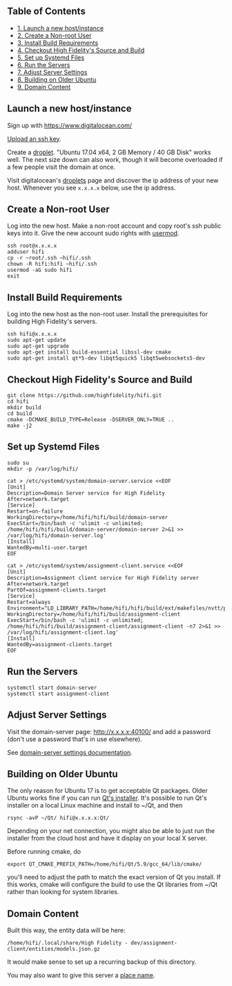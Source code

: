 <div id="table-of-contents">
<h2>Table of Contents</h2>
<div id="text-table-of-contents">
<ul>
<li><a href="#sec-1">1. Launch a new host/instance</a></li>
<li><a href="#sec-2">2. Create a Non-root User</a></li>
<li><a href="#sec-3">3. Install Build Requirements</a></li>
<li><a href="#sec-4">4. Checkout High Fidelity's Source and Build</a></li>
<li><a href="#sec-5">5. Set up Systemd Files</a></li>
<li><a href="#sec-6">6. Run the Servers</a></li>
<li><a href="#sec-7">7. Adjust Server Settings</a></li>
<li><a href="#sec-8">8. Building on Older Ubuntu</a></li>
<li><a href="#sec-9">9. Domain Content</a></li>
</ul>
</div>
</div>


## Launch a new host/instance<a id="sec-1" name="sec-1"></a>

Sign up with <https://www.digitalocean.com/>

[Upload an ssh key](https://www.digitalocean.com/community/tutorials/how-to-use-ssh-keys-with-digitalocean-droplets).

Create a [droplet](https://www.digitalocean.com/community/tutorials/how-to-create-your-first-digitalocean-droplet-virtual-server).  "Ubuntu 17.04 x64, 2 GB Memory / 40 GB Disk"
works well.  The next size down can also work, though it will become
overloaded if a few people visit the domain at once.

Visit digitalocean's [droplets](https://cloud.digitalocean.com/droplets) page and discover the ip address of
your new host.  Whenever you see `x.x.x.x` below, use the ip address.

## Create a Non-root User<a id="sec-2" name="sec-2"></a>

Log into the new host.  Make a non-root account and copy root's ssh
public keys into it.  Give the new account sudo rights with [usermod](https://www.digitalocean.com/community/tutorials/how-to-create-a-sudo-user-on-ubuntu-quickstart).

    ssh root@x.x.x.x
    adduser hifi
    cp -r ~root/.ssh ~hifi/.ssh
    chown -R hifi:hifi ~hifi/.ssh
    usermod -aG sudo hifi
    exit

## Install Build Requirements<a id="sec-3" name="sec-3"></a>

Log into the new host as the non-root user.  Install the prerequisites
for building High Fidelity's servers.

    ssh hifi@x.x.x.x
    sudo apt-get update
    sudo apt-get upgrade
    sudo apt-get install build-essential libssl-dev cmake
    sudo apt-get install qt*5-dev libqt5quick5 libqt5websockets5-dev

## Checkout High Fidelity's Source and Build<a id="sec-4" name="sec-4"></a>

    git clone https://github.com/highfidelity/hifi.git
    cd hifi
    mkdir build
    cd build
    cmake -DCMAKE_BUILD_TYPE=Release -DSERVER_ONLY=TRUE ..
    make -j2

## Set up Systemd Files<a id="sec-5" name="sec-5"></a>

    sudo su
    mkdir -p /var/log/hifi/

    cat > /etc/systemd/system/domain-server.service <<EOF
    [Unit]
    Description=Domain Server service for High Fidelity
    After=network.target
    [Service]
    Restart=on-failure
    WorkingDirectory=/home/hifi/hifi/build/domain-server
    ExecStart=/bin/bash -c 'ulimit -c unlimited; /home/hifi/hifi/build/domain-server/domain-server 2>&1 >>  /var/log/hifi/domain-server.log'
    [Install]
    WantedBy=multi-user.target
    EOF

    cat > /etc/systemd/system/assignment-client.service <<EOF
    [Unit]
    Description=Assignment client service for High Fidelity server
    After=network.target
    PartOf=assignment-clients.target
    [Service]
    Restart=always
    Environment="LD_LIBRARY_PATH=/home/hifi/hifi/build/ext/makefiles/nvtt/project/lib/"
    WorkingDirectory=/home/hifi/hifi/build/assignment-client
    ExecStart=/bin/bash -c 'ulimit -c unlimited; /home/hifi/hifi/build/assignment-client/assignment-client -n7 2>&1 >> /var/log/hifi/assignment-client.log'
    [Install]
    WantedBy=assignment-clients.target
    EOF

## Run the Servers<a id="sec-6" name="sec-6"></a>

    systemctl start domain-server
    systemctl start assignment-client

## Adjust Server Settings<a id="sec-7" name="sec-7"></a>

Visit the domain-server page: <http://x.x.x.x:40100/> and add a password
(don't use a password that's in use elsewhere).

See [domain-server settings documentation](https://docs.highfidelity.com/create-and-explore/start-working-in-your-sandbox/server-settings-for-your-domain).

## Building on Older Ubuntu<a id="sec-8" name="sec-8"></a>

The only reason for Ubuntu 17 is to get acceptable Qt packages.  Older
Ubuntu works fine if you can run [Qt's installer](http://download.qt.io/official_releases/qt/5.9/).  It's possible to run
Qt's installer on a local Linux machine and install to ~/Qt, and
then

    rsync -avP ~/Qt/ hifi@x.x.x.x:Qt/

Depending on your net connection, you might also be able to just run
the installer from the cloud host and have it display on your local X
server.

Before running cmake, do

    export QT_CMAKE_PREFIX_PATH=/home/hifi/Qt/5.9/gcc_64/lib/cmake/

you'll need to adjust the path to match the exact version of Qt you
install.  If this works, cmake will configure the build to use the Qt
libraries from ~/Qt rather than looking for system libraries.

## Domain Content<a id="sec-9" name="sec-9"></a>

Built this way, the entity data will be here:

    /home/hifi/.local/share/High Fidelity - dev/assignment-client/entities/models.json.gz

It would make sense to set up a recurring backup of this directory.

You may also want to give this server a [place name](https://docs.highfidelity.com/create-and-explore/start-working-in-your-sandbox/place-names).

